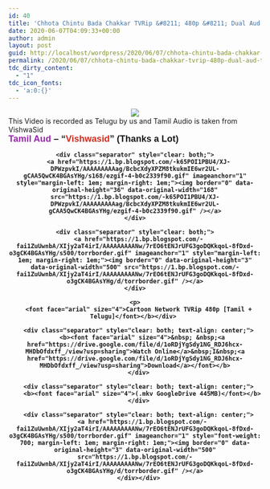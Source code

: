 ```yaml
---
id: 40
title: 'Chhota Chintu Bada Chakkar TVRip &#8211; 480p &#8211; Dual Aud [Tamil + Telugu] &#8211; x264 &#8211; 450MB'
date: 2020-06-07T04:09:33+00:00
author: admin
layout: post
guid: http://localhost/wordpress/2020/06/07/chhota-chintu-bada-chakkar-tvrip-480p-dual-aud-tamil-telugu-x264-450mb/
permalink: /2020/06/07/chhota-chintu-bada-chakkar-tvrip-480p-dual-aud-tamil-telugu-x264-450mb/
tdc_dirty_content:
  - "1"
tdc_icon_fonts:
  - 'a:0:{}'
---
```

</p> 

<div>
  <div class="separator" style="clear: both; text-align: center;">
    <a href="https://1.bp.blogspot.com/-qIHBFjXSVRU/Xtxlkpe4V8I/AAAAAAAAA9s/7_n9bxySnqkTRZvhc_44JTCUEBWUYK4ngCK4BGAsYHg/s1217/chhotachintubadachakar_117.jpg" imageanchor="1" style="margin-left: 1em; margin-right: 1em;"><img border="0" data-original-height="770" data-original-width="1217" src="https://1.bp.blogspot.com/-qIHBFjXSVRU/Xtxlkpe4V8I/AAAAAAAAA9s/7_n9bxySnqkTRZvhc_44JTCUEBWUYK4ngCK4BGAsYHg/d/chhotachintubadachakar_117.jpg" /></a>
  </div>
  
  <div class="separator" style="clear: both;">
    This Video is recorded as Telugu by us and Tamil Audio is taken from VishwaSid&nbsp;&nbsp;
  </div>
  
  <div class="separator" style="clear: both;">
    <b><font face="arial" size="4"><font color="#9c27b0">Tamil Aud</font>&nbsp;&#8211; &#8220;<font color="#d52c1f">Vishwasid</font>&#8221; (Thanks a Lot)</font></b>
  </div>
  
  <div class="separator" style="clear: both; text-align: center;">
    <b></p> 
    
    <div class="separator" style="clear: both;">
      <a href="https://1.bp.blogspot.com/-k65POI1PBU4/XJ-DPWzpvkI/AAAAAAAAAag/BcbcXdyXPZM8tkukmIE6wr2UL-gCAA5QwCK4BGAsYHg/s168/ezgif-4-b0c2339f90.gif" imageanchor="1" style="margin-left: 1em; margin-right: 1em;"><img border="0" data-original-height="36" data-original-width="168" src="https://1.bp.blogspot.com/-k65POI1PBU4/XJ-DPWzpvkI/AAAAAAAAAag/BcbcXdyXPZM8tkukmIE6wr2UL-gCAA5QwCK4BGAsYHg/ezgif-4-b0c2339f90.gif" /></a>
    </div>
    
    <div class="separator" style="clear: both;">
      <a href="https://1.bp.blogspot.com/-fai1ZuUwnbA/XIjy2aT4irI/AAAAAAAAANw/7rEO6tENJrUFG3goDQKkqoL-8fDxd-o3gCK4BGAsYHg/s500/torrborder.gif" imageanchor="1" style="margin-left: 1em; margin-right: 1em;"><img border="0" data-original-height="3" data-original-width="500" src="https://1.bp.blogspot.com/-fai1ZuUwnbA/XIjy2aT4irI/AAAAAAAAANw/7rEO6tENJrUFG3goDQKkqoL-8fDxd-o3gCK4BGAsYHg/d/torrborder.gif" /></a>
    </div>
    
    <p>
      <font face="arial" size="4">Cartoon Network TVRip 480p [Tamil + Telugu]</font></b></div> 
      
      <div class="separator" style="clear: both; text-align: center;">
        <b><font face="arial" size="4">&nbsp; &nbsp;<a href="https://drive.google.com/file/d/1oRDjYgSdy1NG_RDJ6hcx-MHDbOfdxff_/view?usp=sharing">Watch Online</a>&nbsp;I&nbsp;<a href="https://drive.google.com/file/d/1oRDjYgSdy1NG_RDJ6hcx-MHDbOfdxff_/view?usp=sharing">Download</a></font></b>
      </div>
      
      <div class="separator" style="clear: both; text-align: center;">
        <b><font face="arial" size="4">(.mkv GoogleDrive 445MB)</font></b>
      </div>
      
      <div class="separator" style="clear: both; text-align: center;">
        <a href="https://1.bp.blogspot.com/-fai1ZuUwnbA/XIjy2aT4irI/AAAAAAAAANw/7rEO6tENJrUFG3goDQKkqoL-8fDxd-o3gCK4BGAsYHg/s500/torrborder.gif" imageanchor="1" style="font-weight: 700; margin-left: 1em; margin-right: 1em;"><img border="0" data-original-height="3" data-original-width="500" src="https://1.bp.blogspot.com/-fai1ZuUwnbA/XIjy2aT4irI/AAAAAAAAANw/7rEO6tENJrUFG3goDQKkqoL-8fDxd-o3gCK4BGAsYHg/d/torrborder.gif" /></a>
      </div></div>